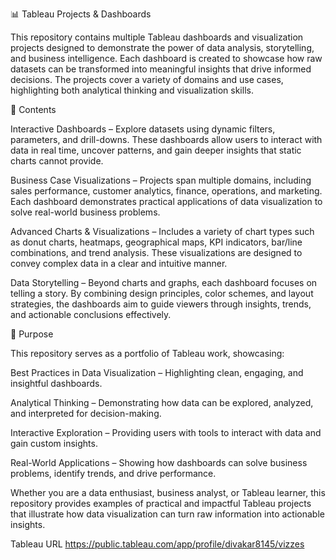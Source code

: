 📊 Tableau Projects & Dashboards

This repository contains multiple Tableau dashboards and visualization projects designed to demonstrate the power of data analysis, storytelling, and business intelligence. Each dashboard is created to showcase how raw datasets can be transformed into meaningful insights that drive informed decisions. The projects cover a variety of domains and use cases, highlighting both analytical thinking and visualization skills.

🔹 Contents

Interactive Dashboards – Explore datasets using dynamic filters, parameters, and drill-downs. These dashboards allow users to interact with data in real time, uncover patterns, and gain deeper insights that static charts cannot provide.

Business Case Visualizations – Projects span multiple domains, including sales performance, customer analytics, finance, operations, and marketing. Each dashboard demonstrates practical applications of data visualization to solve real-world business problems.

Advanced Charts & Visualizations – Includes a variety of chart types such as donut charts, heatmaps, geographical maps, KPI indicators, bar/line combinations, and trend analysis. These visualizations are designed to convey complex data in a clear and intuitive manner.

Data Storytelling – Beyond charts and graphs, each dashboard focuses on telling a story. By combining design principles, color schemes, and layout strategies, the dashboards aim to guide viewers through insights, trends, and actionable conclusions effectively.

🔹 Purpose

This repository serves as a portfolio of Tableau work, showcasing:

Best Practices in Data Visualization – Highlighting clean, engaging, and insightful dashboards.

Analytical Thinking – Demonstrating how data can be explored, analyzed, and interpreted for decision-making.

Interactive Exploration – Providing users with tools to interact with data and gain custom insights.

Real-World Applications – Showing how dashboards can solve business problems, identify trends, and drive performance.

Whether you are a data enthusiast, business analyst, or Tableau learner, this repository provides examples of practical and impactful Tableau projects that illustrate how data visualization can turn raw information into actionable insights.

Tableau URL https://public.tableau.com/app/profile/divakar8145/vizzes 
